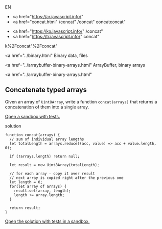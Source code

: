 EN

- <a href="https://ar.javascript.info/"
- <a href="concat.html"
  /concat"
  /concat"
  concatconcat"

<!-- -->

- <a href="https://ko.javascript.info/"
  /concat"
- <a href="https://tr.javascript.info/"
  concat"

k%2Fconcat"%2Fconcat" </a>

<a href="../binary.html" Binary data, files</span></a>

<a href="../arraybuffer-binary-arrays.html" ArrayBuffer, binary arrays</span></a>

<a href="../arraybuffer-binary-arrays.html"

## Concatenate typed arrays

Given an array of `Uint8Array`, write a function `concat(arrays)` that returns a concatenation of them into a single array.

[Open a sandbox with tests.](https://plnkr.co/edit/iyG5tfOchHTHKIrt?p=preview)

solution

    function concat(arrays) {
      // sum of individual array lengths
      let totalLength = arrays.reduce((acc, value) => acc + value.length, 0);

      if (!arrays.length) return null;

      let result = new Uint8Array(totalLength);

      // for each array - copy it over result
      // next array is copied right after the previous one
      let length = 0;
      for(let array of arrays) {
        result.set(array, length);
        length += array.length;
      }

      return result;
    }

[Open the solution with tests in a sandbox.](https://plnkr.co/edit/sazJ16sytvM74sAH?p=preview)

